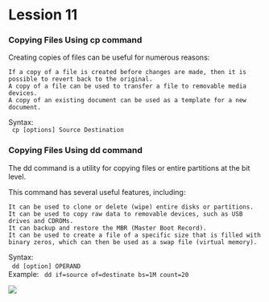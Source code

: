 # Lession 11

<h3> Copying Files Using cp command</h3>

Creating copies of files can be useful for numerous reasons:

    If a copy of a file is created before changes are made, then it is possible to revert back to the original.
    A copy of a file can be used to transfer a file to removable media devices.
    A copy of an existing document can be used as a template for a new document.

<span> Syntax: <br> <code> cp [options] Source Destination </code> </span>

<h3> Copying Files Using dd command</h3>

The dd command is a utility for copying files or entire partitions at the bit level.

 This command has several useful features, including:

    It can be used to clone or delete (wipe) entire disks or partitions.
    It can be used to copy raw data to removable devices, such as USB drives and CDROMs.
    It can backup and restore the MBR (Master Boot Record).
    It can be used to create a file of a specific size that is filled with binary zeros, which can then be used as a swap file (virtual memory).

<span> Syntax: <br> <code> dd [option] OPERAND </code> <span> <br>
<span> Example: <code> dd if=source of=destinate bs=1M count=20 </code> </span>

<img src="https://github.com/KietTranUIT/Linux_tutorial/assets/138895139/03168da7-dcf6-45e1-bce5-e523958f237c">

